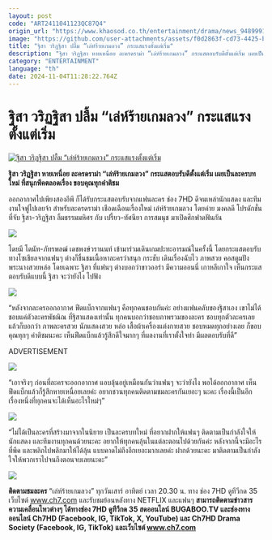 ```yaml
---
layout: post
code: "ART2411041123QC87Q4"
origin_url: "https://www.khaosod.co.th/entertainment/drama/news_9489991"
image: "https://github.com/user-attachments/assets/f0d2863f-cd73-4425-b195-55bcd8d16771"
title: "ฐิสา วริฏฐิสา ปลื้ม “เล่ห์ร้ายเกมลวง” กระแสแรงตั้งแต่เริ่ม"
description: "ฐิสา วริฏฐิสา หายเหนื่อย ละครดราม่า “เล่ห์ร้ายเกมลวง” กระแสตอบรับดีตั้งแต่เริ่ม เผยเป็นละครบทใหม่ สนุกพีคตลอดเรื่อง ขอบคุณทุกคำติชม"
category: "ENTERTAINMENT"
language: "th"
date: 2024-11-04T11:28:22.764Z
---
```


# ฐิสา วริฏฐิสา ปลื้ม “เล่ห์ร้ายเกมลวง” กระแสแรงตั้งแต่เริ่ม

[![ฐิสา วริฏฐิสา ปลื้ม “เล่ห์ร้ายเกมลวง” กระแสแรงตั้งแต่เริ่ม](https://www.khaosod.co.th/wpapp/uploads/2024/11/ปกขาว4คำ-เส้น-3.jpg "ฐิสา วริฏฐิสา ปลื้ม “เล่ห์ร้ายเกมลวง” กระแสแรงตั้งแต่เริ่ม")](https://www.khaosod.co.th/wpapp/uploads/2024/11/ปกขาว4คำ-เส้น-3.jpg)

**ฐิสา วริฏฐิสา หายเหนื่อย ละครดราม่า “เล่ห์ร้ายเกมลวง” กระแสตอบรับดีตั้งแต่เริ่ม เผยเป็นละครบทใหม่ ที่สนุกพีคตลอดเรื่อง ขอบคุณทุกคำติชม**

ออกอากาศไปเพียงสองอีพี ก็ได้รับกระแสตอบรับจากแฟนละคร ช่อง 7HD ดีจนเหล่านักแสดง และทีมงานใจฟูไปเลยจ้า สำหรับละครดราม่า เชือดเฉือนเรื่องใหม่ เล่ห์ร้ายเกมลวง โดยค่าย มงคลดี โปรดักชั่น ที่จับ ฐิสา-วริฏฐิสา ลิ้มธรรมมหิศร กับ เปรี้ยว-ทัศนียา การสมนุช มาเปิดศึกฟาดฟันกัน

![](https://www.khaosod.co.th/wpapp/uploads/2024/11/เล่ห์ร้ายเกมลวง-1-696x387.jpg)

โดยมี โดนัท-ภัทรพลฒ์ เดชพงษ์วรานนท์ เข้ามาร่วมเดินเกมปะทะอารมณ์ในครั้งนี้ โดยกระแสตอบรับทางโซเชียลจากแฟนๆ ต่างก็ชื่นชมเนื้อหาละครว่าสนุก กระชับ เดินเรื่องฉับไว ภาพสวย คอสตูมปัง พระนางสวยหล่อ โดยเฉพาะ ฐิสา ที่แฟนๆ ต่างบอกว่าขาวออร่า มีความออนนี่ เกาหลีเกาใจ เห็นกระแสตอบรับดีแบบนี้ ฐิสา จะว่ายังไง ไปฟัง

![](https://www.khaosod.co.th/wpapp/uploads/2024/11/เล่ห์ร้ายเกมลวง-7-696x389.jpg)

“หลังจากละครออกอากาศ ฟีดแบ็กจากแฟนๆ คือทุกคนชอบกันค่ะ อย่างแฟนคลับของฐิสาเอง เขาไม่ได้ชอบแค่ตัวละครพัชณิณ ที่ฐิสาแสดงเท่านั้น ทุกคนบอกว่าชอบภาพรวมของละคร ชอบทุกตัวละครเลย แล้วก็บอกว่า ภาพละครสวย นักแสดงสวย หล่อ เสื้อผ้าเครื่องแต่งกายสวย ชอบหมดทุกอย่างเลย ก็ขอบคุณทุกๆ คำติชมนะคะ เห็นฟีดแบ็กแล้วรู้สึกดีใจมากๆ ที่ผลงานที่เราตั้งใจทำ มีผลตอบรับที่ดี”

ADVERTISEMENT

![](https://www.khaosod.co.th/wpapp/uploads/2024/11/เล่ห์ร้ายเกมลวง-4-696x464.jpg)

“เอาจริงๆ ก่อนที่ละครจะออกอากาศ แอบลุ้นอยู่เหมือนกันว่าแฟนๆ จะว่ายังไง พอได้ออกอากาศ เห็นฟีดแบ็กแล้วก็รู้สึกหายเหนื่อยเลยค่ะ อยากชวนทุกคนติดตามชมละครกันเยอะๆ นะคะ เรื่องนี้เป็นอีกเรื่องหนึ่งที่ทุกคนจะได้เห็นอะไรใหม่ๆ”

![](https://www.khaosod.co.th/wpapp/uploads/2024/11/1-8-696x392.jpg)

“ไม่ได้เป็นละครที่สร้างมาจากในนิยาย เป็นละครบทใหม่ ที่อยากฝากให้แฟนๆ ติดตามเป็นกำลังใจให้นักแสดง และทีมงานทุกคนด้วยนะคะ อยากให้ทุกคนลุ้นในแต่ละตอนไปด้วยกันค่ะ หลังจากนี้จะมีอะไรที่พีค และพลิกไปพลิกมาให้ได้ลุ้น แบบคาดไม่ถึงอีกเยอะมากเลยค่ะ ฝากด้วยนะคะ มาติดตามเป็นกำลังใจให้พวกเราไปจนถึงตอนจบเลยนะคะ”

![](https://www.khaosod.co.th/wpapp/uploads/2024/11/เล่ห์ร้ายเกมลวง-5-696x386.jpg)

**ติดตามชมละคร** “เล่ห์ร้ายเกมลวง” ทุกวันเสาร์ อาทิตย์ เวลา 20.30 น. ทาง ช่อง 7HD ดูทีวีกด 35 เว็บไซต์ www.ch7.com และรับชมย้อนหลังทาง NETFLIX และแฟนๆ **สามารถติดตามข่าวสารความเคลื่อนไหวต่างๆ ได้ทางช่อง 7HD ดูทีวีกด 35 สดออนไลน์ BUGABOO.TV และช่องทางออนไลน์ Ch7HD (Facebook, IG, TikTok, X, YouTube) และ Ch7HD Drama Society (Facebook, IG, TikTok) และเว็บไซต์ www.ch7.com**